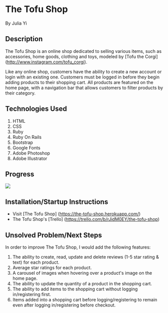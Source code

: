 # The Tofu Shop

By Julia Yi

## Description
The Tofu Shop is an online shop dedicated to selling various items, such as accessories, home goods, clothing and toys, modeled by [Tofu the Corgi] (http://www.instagram.com/tofu_corgi).

Like any online shop, customers have the ability to create a new account or login with an existing one. Customers must be logged in before they begin adding products to their shopping cart. All products are featured on the home page, with a navigation bar that allows customers to filter products by their category.

## Technologies Used

1. HTML
2. CSS
3. Ruby
4. Ruby On Rails
5. Bootstrap
6. Google Fonts
7. Adobe Photoshop
8. Adobe Illustrator

## Progress
![](https://media.giphy.com/media/QyV1SZfgi1qWQ/giphy.gif)

## Installation/Startup Instructions

* Visit [The Tofu Shop] (https://the-tofu-shop.herokuapp.com/)
* The Tofu Shop's [Trello] (https://trello.com/b/rJidM0EY/the-tofu-shop)

## Unsolved Problem/Next Steps

In order to improve The Tofu Shop, I would add the following features:

1. The ability to create, read, update and delete reviews (1-5 star rating & text) for each product.
2. Average star ratings for each product.
2. A carousel of images when hovering over a product's image on the home page.
3. The ability to update the quantity of a product in the shopping cart.
4. The ability to add items to the shopping cart without logging in/registering first.
5. Items added into a shopping cart before logging/registering to remain even after logging in/registering before checkout.